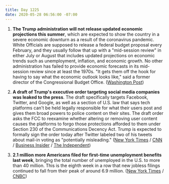 ```yaml
---
title: Day 1225
date: 2020-05-28 06:56:00 -07:00
---
```


1. **The Trump administration will not release updated economic projections this summer**, which are expected to show the country in a severe economic downturn as a result of the coronavirus pandemic. White Officials are supposed to release a federal budget proposal every February, and they usually follow that up with a "mid-session review" in either July or August that includes updated projections on economic trends such as unemployment, inflation, and economic growth. No other administration has failed to provide economic forecasts in its mid-session review since at least the 1970s. "It gets them off the hook for having to say what the economic outlook looks like," said a former director of the Congressional Budget Office. ([Washington Post](https://www.washingtonpost.com/business/2020/05/28/white-house-coronavirus-economic-projections/?utm_source=reddit.com))

2. **A draft of Trump's executive order targeting social media companies was leaked to the press**. The draft specifically targets Facebook, Twitter, and Google, as well as a section of U.S. law that says tech platforms can't be held legally responsible for what their users post and gives them broad powers to police content on their sites. The draft order asks the FCC to reexamine whether altering or removing user content causes the platforms to forgo those protections afforded to them under Section 230 of the Communications Decency Act. Trump is expected to formally sign the order today after Twitter labeled two of his tweets about mail-in voting as "potentially misleading." ([New York Times](https://www.nytimes.com/2020/05/28/us/politics/trump-executive-order-social-media.html) / [CNN](https://www.cnn.com/2020/05/28/politics/trump-twitter-social-media-executive-order/index.html) / [Business Insider](https://www.businessinsider.com/trump-leaked-executive-order-social-media-facebook-twitter-2020-5?utm_source=reddit.com) / [The Independent](https://www.independent.co.uk/news/world/americas/us-politics/trump-twitter-executive-order-social-media-fact-check-a9535866.html?utm_source=reddit.com))

3. **2.1 million more Americans filed for first-time unemployment benefits last week**, bringing the total number of unemployed in the U.S. to more than 40 million. This is the eighth week in a row that new jobless filings continued to fall from their peak of around 6.9 million. ([New York Times](https://www.nytimes.com/2020/05/28/us/coronavirus-live-updates.html?action=click&module=Spotlight&pgtype=Homepage) / [CNBC](https://www.cnbc.com/2020/05/28/weekly-jobless-claims.html))